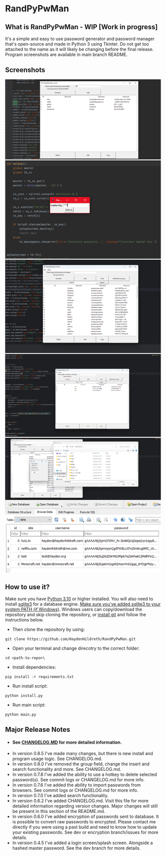 # RandPyPwMan

## What is RandPyPwMan - WIP [Work in progress]
It's a simple and easy to use password generator and password manager that's open-source and made in Python 3 using Tkinter. Do not get too attached to the name as it will likely be changing before the final release. Program screenshots are available in main branch README.

## Screenshots
![Screenshot](https://github.com/HaydenHildreth/RandPyPwMan/blob/main/screenshots/screenshot.png)
![Screenshot](https://github.com/HaydenHildreth/RandPyPwMan/blob/main/screenshots/pwman1.PNG)
![Screenshot](https://github.com/HaydenHildreth/RandPyPwMan/blob/main/screenshots/pwman2.png)
![Screenshot](https://github.com/HaydenHildreth/RandPyPwMan/blob/main/screenshots/pwman4.png)
![Screenshot](https://github.com/HaydenHildreth/RandPyPwMan/blob/main/screenshots/pwman5.png)
![Screenshot](https://github.com/HaydenHildreth/RandPyPwMan/blob/main/screenshots/pwman3.PNG)

## How to use it?
Make sure you have [Python 3.10](https://www.python.org/downloads/) or higher installed. You will also need to install [sqlite3](https://www.sqlite.org/download.html) for a database engine. [Make sure you've added sqlite3 to your system PATH (if Windows)](https://dev.to/dendihandian/installing-sqlite3-in-windows-44eb). Windows users can copy/download the repository and skip cloning the repository, or [install git](https://git-scm.com/download/win) and follow the instructions below.

* Then clone the repository by using:
```
git clone https://github.com/HaydenHildreth/RandPyPwMan.git
```

* Open your terminal and change direcotry to the correct folder:
```
cd <path-to-repo>\
```

* Install dependencies:
```
pip install -r requirements.txt
```

* Run install script:
```
python install.py
```

* Run main script:
```
python main.py
```

## Major Release Notes
- #### See [CHANGELOG.MD](https://github.com/HaydenHildreth/RandPyPwMan/blob/main/CHANGELOG.md) for more detailed information.
- In version 0.8.5 I've made many changes, but there is new install and program usage logic. See CHANGELOG.md.
- In version 0.8.0 I've removed the group field, change the insert and search functionality and more. See CHANGELOG.md.
- In version 0.7.8 I've added the ability to use a hotkey to delete selected password(s). See commit logs or CHANGELOG.md for more info.
- In version 0.7.6 I've added the ability to import passwords from browsers. See commit logs or CHANGELOG.md for more info.
- In version 0.7.0 I've added search functionality.
- In version 0.6.2 I've added CHANGELOG.md. Visit this file for more detailed information regarding version changes. Major changes will still be present in this section of the README.md.
- In version 0.6.0 I've added encryption of passwords sent to database. It is possible to convert raw passwords to encrypted. Please contact me directly if you were using a past build and need to know how to update your existing passwords. See dev or encryption branch/issues for more details.
- In version 0.4.5 I've added a login screen/splash screen. Alongside a hashed master password. See the dev branch for more details.

